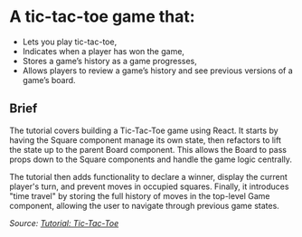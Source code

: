 # A tic-tac-toe game that:

- Lets you play tic-tac-toe,
- Indicates when a player has won the game,
- Stores a game’s history as a game progresses,
- Allows players to review a game’s history and see previous versions of a game’s board.

## Brief

The tutorial covers building a Tic-Tac-Toe game using React. It starts by having the Square component manage its own state, then refactors to lift the state up to the parent Board component. This allows the Board to pass props down to the Square components and handle the game logic centrally. 

The tutorial then adds functionality to declare a winner, display the current player's turn, and prevent moves in occupied squares. Finally, it introduces "time travel" by storing the full history of moves in the top-level Game component, allowing the user to navigate through previous game states. 

*Source: [Tutorial: Tic-Tac-Toe](https://react.dev/learn/tutorial-tic-tac-toe)*
